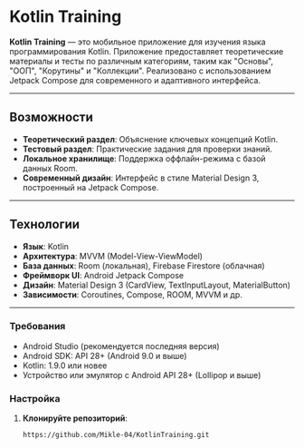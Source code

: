 # Kotlin Training


**Kotlin Training** — это мобильное приложение для изучения языка программирования Kotlin. Приложение предоставляет теоретические материалы и тесты по различным категориям, таким как "Основы", "ООП", "Корутины" и "Коллекции". Реализовано с использованием Jetpack Compose для современного и адаптивного интерфейса.

---

## Возможности

- **Теоретический раздел**: Объяснение ключевых концепций Kotlin.
- **Тестовый раздел**: Практические задания для проверки знаний.
- **Локальное хранилище**: Поддержка оффлайн-режима с базой данных Room.
- **Современный дизайн**: Интерфейс в стиле Material Design 3, построенный на Jetpack Compose.


---

## Технологии

- **Язык**: Kotlin
- **Архитектура**: MVVM (Model-View-ViewModel)
- **База данных**: Room (локальная), Firebase Firestore (облачная)
- **Фреймворк UI**: Android Jetpack Compose
- **Дизайн**: Material Design 3 (CardView, TextInputLayout, MaterialButton)
- **Зависимости**: Coroutines, Compose, ROOM, MVVM и др.

---

### Требования
- Android Studio (рекомендуется последняя версия)
- Android SDK: API 28+ (Android 9.0 и выше)
- Kotlin: 1.9.0 или новее
- Устройство или эмулятор с Android API 28+ (Lollipop и выше)

### Настройка
1. **Клонируйте репозиторий**:
   ```bash
   https://github.com/Mikle-04/KotlinTraining.git